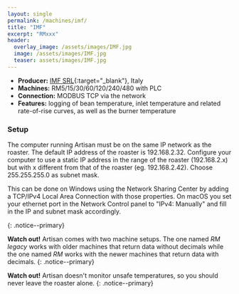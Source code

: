 ```yaml
---
layout: single
permalink: /machines/imf/
title: "IMF"
excerpt: "RMxxx"
header:
  overlay_image: /assets/images/IMF.jpg
  image: /assets/images/IMF.jpg
  teaser: assets/images/IMF.jpg
---
```

* __Producer:__ [IMF SRL](http://www.imf-srl.com){:target="_blank"}, Italy
* __Machines:__ RM5/15/30/60/120/240/480 with PLC
* __Connection:__ MODBUS TCP via the network
* __Features:__ logging of bean temperature, inlet temperature and related rate-of-rise curves, as well as the burner temperature


### Setup

The computer running Artisan must be on the same IP network as the roaster. The default IP address of the roaster is 192.168.2.32. Configure your computer to use a static IP address in the range of the roaster (192.168.2.x) but with x different from that of the roaster (eg. 192.168.2.42). Choose 255.255.255.0 as subnet mask. 
 
This can be done on Windows using the Network Sharing Center by adding a TCP/IPv4 Local Area Connection with those properties. On macOS you set your ethernet port in the Network Control panel to "IPv4: Manually" and fill in the IP and subnet mask accordingly.

{: .notice--primary}

**Watch out!** Artisan comes with two machine setups. The one named _RM legacy_ works with older machines that return data without decimals while the one named _RM_ works with the newer machines that return data with decimals.
{: .notice--primary}


**Watch out!** Artisan doesn't monitor unsafe temperatures, so you should never leave the roaster alone.
{: .notice--primary}